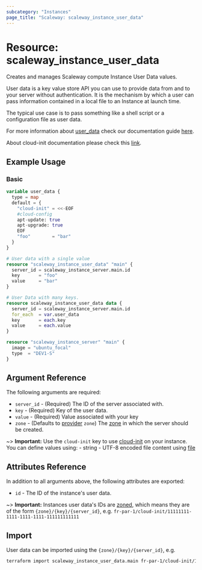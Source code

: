 ```yaml
---
subcategory: "Instances"
page_title: "Scaleway: scaleway_instance_user_data"
---
```


# Resource: scaleway_instance_user_data

Creates and manages Scaleway compute Instance User Data values.

User data is a key value store API you can use to provide data from and to your server without authentication. It is the mechanism by which a user can pass information contained in a local file to an Instance at launch time.

The typical use case is to pass something like a shell script or a configuration file as user data.

For more information about [user_data](https://www.scaleway.com/en/developers/api/instance/#path-user-data-list-user-data) check our documentation guide [here](https://www.scaleway.com/en/docs/compute/instances/how-to/use-boot-modes/#how-to-use-cloud-init).

About cloud-init documentation please check this [link](https://cloudinit.readthedocs.io/en/latest/).

## Example Usage

### Basic

```terraform
variable user_data {
  type = map
  default = {
    "cloud-init" = <<-EOF
    #cloud-config
    apt-update: true
    apt-upgrade: true
    EOF
    "foo"        = "bar"
  }
}

# User data with a single value
resource "scaleway_instance_user_data" "main" {
  server_id = scaleway_instance_server.main.id
  key       = "foo"
  value     = "bar"
}

# User Data with many keys.
resource scaleway_instance_user_data data {
  server_id = scaleway_instance_server.main.id
  for_each  = var.user_data
  key       = each.key
  value     = each.value
}

resource "scaleway_instance_server" "main" {
  image = "ubuntu_focal"
  type  = "DEV1-S"
}
```

## Argument Reference

The following arguments are required:

- `server_id` - (Required) The ID of the server associated with.
- `key` - (Required) Key of the user data.
- `value` - (Required) Value associated with your key
- `zone` - (Defaults to [provider](../index.md#zone) `zone`) The [zone](../guides/regions_and_zones.md#zones) in which the server should be created.

~> **Important:**   Use the `cloud-init` key to use [cloud-init](https://cloudinit.readthedocs.io/en/latest/) on your instance.
  You can define values using:
    - string
    - UTF-8 encoded file content using [file](https://www.terraform.io/language/functions/file)

## Attributes Reference

In addition to all arguments above, the following attributes are exported:

- `id` - The ID of the instance's user data.

~> **Important:** Instances user data's IDs are [zoned](../guides/regions_and_zones.md#resource-ids), which means they are of the form `{zone}/{key}/{server_id}`, e.g. `fr-par-1/cloud-init/11111111-1111-1111-1111-111111111111`

## Import

User data can be imported using the `{zone}/{key}/{server_id}`, e.g.

```bash
terraform import scaleway_instance_user_data.main fr-par-1/cloud-init/11111111-1111-1111-1111-111111111111
```
